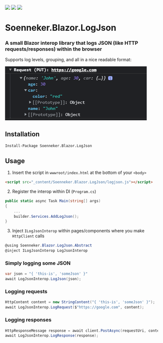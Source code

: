 [![](https://img.shields.io/nuget/v/Soenneker.Blazor.LogJson.svg?style=for-the-badge)](https://www.nuget.org/packages/Soenneker.Blazor.LogJson/)
[![](https://img.shields.io/github/actions/workflow/status/soenneker/soenneker.blazor.logjson/publish.yml?style=for-the-badge)](https://github.com/soenneker/soenneker.blazor.logjson/actions/workflows/publish.yml)
[![](https://img.shields.io/nuget/dt/Soenneker.Blazor.LogJson.svg?style=for-the-badge)](https://www.nuget.org/packages/Soenneker.Blazor.LogJson/)

# Soenneker.Blazor.LogJson
### A small Blazor interop library that logs JSON (like HTTP requests/responses) within the browser

Supports log levels, grouping, and all in a nice readable format:

![](https://github.com/soenneker/soenneker.blazor.logjson/raw/main/READMEimg.png)

## Installation

```
Install-Package Soenneker.Blazor.LogJson
```

## Usage

1. Insert the script in `wwwroot/index.html` at the bottom of your `<body>`

```html
<script src="_content/Soenneker.Blazor.LogJson/logjson.js"></script>
```

2. Register the interop within DI (`Program.cs`)

```csharp
public static async Task Main(string[] args)
{
    ...
    builder.Services.AddLogJson();
}
```

3. Inject `ILogJsonInterop` within pages/components where you make `HttpClient` calls


```csharp
@using Soenneker.Blazor.LogJson.Abstract
@inject ILogJsonInterop LogJsonInterop
```


### Simply logging some JSON 
```csharp
var json = "{ 'this-is', 'someJson' }"
await LogJsonInterop.LogJson(json);
```

### Logging requests

```csharp
HttpContent content = new StringContent("{ 'this-is', 'someJson' }");
await LogJsonInterop.LogRequest($"https://google.com", content);
```

### Logging responses
```csharp
HttpResponseMessage response = await client.PostAsync(requestUri, content);
await LogJsonInterop.LogResponse(response);

```